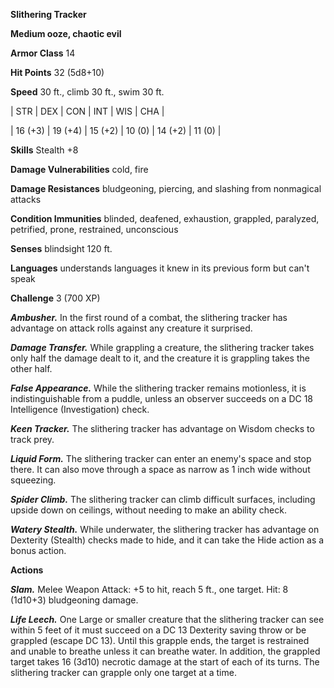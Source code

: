 **Slithering Tracker**

**Medium ooze, chaotic evil**

**Armor Class** 14

**Hit Points** 32 (5d8+10)

**Speed** 30 ft., climb 30 ft., swim 30 ft.

|   STR   |   DEX   |   CON   |   INT   |   WIS   |   CHA   |
  
| 16 (+3) | 19 (+4) | 15 (+2) | 10 (0) | 14 (+2) | 11 (0) |

**Skills** Stealth +8

**Damage Vulnerabilities** cold, fire

**Damage Resistances** bludgeoning, piercing, and slashing from nonmagical attacks

**Condition Immunities** blinded, deafened, exhaustion, grappled, paralyzed, petrified, prone, restrained, unconscious

**Senses** blindsight 120 ft.

**Languages** understands languages it knew in its previous form but can't speak

**Challenge** 3 (700 XP)

***Ambusher.*** In the first round of a combat, the slithering tracker has advantage on attack rolls against any creature it surprised.

***Damage Transfer.*** While grappling a creature, the slithering tracker takes only haIf the damage dealt to it, and the creature it is grappling takes the other half.

***False Appearance.*** While the slithering tracker remains motionless, it is indistinguishable from a puddle, unless an observer succeeds on a DC 18 Intelligence (Investigation) check.

***Keen Tracker.*** The slithering tracker has advantage on Wisdom checks to track prey.

***Liquid Form.*** The slithering tracker can enter an enemy's space and stop there. It can also move through a space as narrow as 1 inch wide without squeezing.

***Spider Climb.*** The slithering tracker can climb difficult surfaces, including upside down on ceilings, without needing to make an ability check.

***Watery Stealth.*** While underwater, the slithering tracker has advantage on Dexterity (Stealth) checks made to hide, and it can take the Hide action as a bonus action.

**Actions**

***Slam.*** Melee Weapon Attack: +5 to hit, reach 5 ft., one target. Hit: 8 (1d10+3) bludgeoning damage.

***Life Leech.*** One Large or smaller creature that the slithering tracker can see within 5 feet of it must succeed on a DC 13 Dexterity saving throw or be grappled (escape DC 13). Until this grapple ends, the target is restrained and unable to breathe unless it can breathe water. In addition, the grappled target takes 16 (3d10) necrotic damage at the start of each of its turns. The slithering tracker can grapple only one target at a time.

